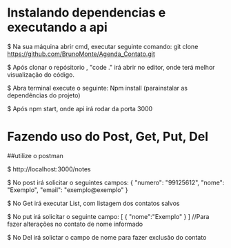 
# Instalando dependencias e executando a api
$ Na sua máquina abrir cmd, executar seguinte comando: git clone https://github.com/BrunoMonte/Agenda_Contato.git

$ Após clonar o repósitorio , "code ." irá abrir no editor, onde terá melhor visualização do código.

$ Abra terminal execute o seguinte: Npm install (parainstalar as dependências do projeto)

$ Após npm start, onde api irá rodar da porta 3000

# Fazendo uso do Post, Get, Put, Del

##utilize o postman

$ http://localhost:3000/notes

$ No post irá solicitar o seguintes campos: 
{
    "numero": "99125612",
    "nome": "Exemplo",
    "email": "exemplo@exemplo"
} 

$ No Get irá executar List, com listagem dos contatos salvos

$ No put irá solicitar o seguinte campo:
[
    {
    "nome":"Exemplo"
}
] //Para fazer alterações no contato de nome informado


$ No Del irá solictar o campo de nome para fazer exclusão do contato
